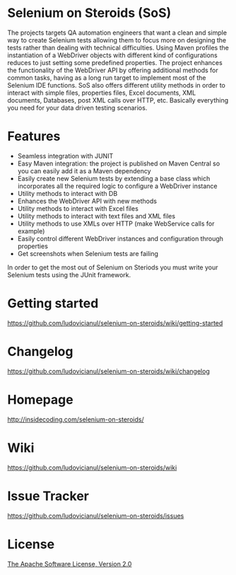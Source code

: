 Selenium on Steroids (SoS)
==========================
The projects targets QA automation engineers that want a clean and simple way to create Selenium tests 
allowing them to focus more on designing the tests rather than dealing with technical difficulties. 
Using Maven profiles the instantiation of a WebDriver objects with different kind of configurations reduces to just
setting some predefined properties. 
The project enhances the functionality of the WebDriver API by offering additional methods for common tasks, having as a long run target to implement most of the Selenium IDE functions.
SoS also offers different utility methods in order to interact with simple files, properties files,
Excel documents, XML documents, Databases, post XML calls over HTTP, etc. Basically everything you need for your data driven testing scenarios.

Features
========
* Seamless integration with JUNIT
* Easy Maven integration: the project is published on Maven Central so you can easily add it as a Maven dependency
* Easily create new Selenium tests by extending a base class which incorporates all the required logic to configure a WebDriver instance
* Utility methods to interact with DB
* Enhances the WebDriver API with new methods
* Utility methods to interact with Excel files
* Utility methods to interact with text files and XML files
* Utility methods to use XMLs over HTTP (make WebService calls for example) 
* Easily control different WebDriver instances and configuration through properties
* Get screenshots when Selenium tests are failing

In order to get the most out of Selenium on Steriods you must write your Selenium tests using the JUnit framework.

Getting started
===============
<https://github.com/ludovicianul/selenium-on-steroids/wiki/getting-started>

Changelog
=========
<https://github.com/ludovicianul/selenium-on-steroids/wiki/changelog>

Homepage
========
<http://insidecoding.com/selenium-on-steroids/>

Wiki
====
<https://github.com/ludovicianul/selenium-on-steroids/wiki>

Issue Tracker
=============
<https://github.com/ludovicianul/selenium-on-steroids/issues>

License
=======
[The Apache Software License, Version 2.0](http://www.apache.org/licenses/LICENSE-2.0.txt)
